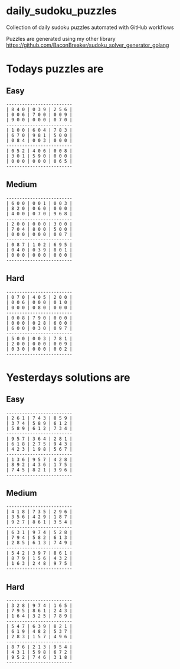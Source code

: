 
# daily_sudoku_puzzles 

Collection of daily sudoku puzzles automated with GitHub workflows 

Puzzles are generated using my other library https://github.com/BaconBreaker/sudoku_solver_generator_golang 
 

# Todays puzzles are 

## Easy 

```
-------------------------
| 8 4 0 | 0 3 9 | 2 5 6 | 
| 0 0 6 | 7 0 0 | 0 0 9 | 
| 9 0 0 | 0 0 0 | 0 7 0 | 
-------------------------
| 1 0 0 | 6 0 4 | 7 8 3 | 
| 6 7 0 | 9 8 1 | 5 0 0 | 
| 0 8 4 | 0 0 3 | 0 0 0 | 
-------------------------
| 0 5 2 | 4 0 6 | 0 0 8 | 
| 3 0 1 | 5 9 0 | 0 0 0 | 
| 0 0 0 | 0 0 0 | 0 6 5 | 
-------------------------
```
## Medium 

```
-------------------------
| 6 0 0 | 0 0 1 | 0 0 3 | 
| 8 2 0 | 0 6 0 | 0 0 0 | 
| 4 0 0 | 0 7 0 | 9 6 8 | 
-------------------------
| 2 0 0 | 0 0 0 | 3 0 0 | 
| 7 0 4 | 8 0 0 | 5 0 0 | 
| 0 0 0 | 0 0 0 | 0 0 7 | 
-------------------------
| 0 8 7 | 1 0 2 | 6 9 5 | 
| 0 4 0 | 0 3 9 | 8 0 1 | 
| 0 0 0 | 0 0 0 | 0 0 0 | 
-------------------------
```
## Hard 

```
-------------------------
| 0 7 0 | 4 0 5 | 2 0 0 | 
| 0 0 6 | 0 0 0 | 0 1 0 | 
| 0 0 0 | 0 8 0 | 0 0 0 | 
-------------------------
| 0 0 8 | 7 9 0 | 0 0 0 | 
| 0 0 0 | 0 2 8 | 6 0 0 | 
| 6 0 0 | 0 3 0 | 0 9 7 | 
-------------------------
| 5 0 0 | 0 0 3 | 7 8 1 | 
| 2 0 0 | 0 0 0 | 0 0 9 | 
| 0 3 0 | 0 0 0 | 0 0 2 | 
-------------------------
```
# Yesterdays solutions are 

## Easy 

```
-------------------------
| 2 6 1 | 7 4 3 | 8 5 9 | 
| 3 7 4 | 5 8 9 | 6 1 2 | 
| 5 8 9 | 6 1 2 | 7 3 4 | 
-------------------------
| 9 5 7 | 3 6 4 | 2 8 1 | 
| 6 1 8 | 2 7 5 | 9 4 3 | 
| 4 2 3 | 1 9 8 | 5 6 7 | 
-------------------------
| 1 3 6 | 9 5 7 | 4 2 8 | 
| 8 9 2 | 4 3 6 | 1 7 5 | 
| 7 4 5 | 8 2 1 | 3 9 6 | 
-------------------------
```
## Medium 

```
-------------------------
| 4 1 8 | 7 3 5 | 2 9 6 | 
| 3 5 6 | 4 2 9 | 1 8 7 | 
| 9 2 7 | 8 6 1 | 3 5 4 | 
-------------------------
| 6 3 1 | 9 7 4 | 5 2 8 | 
| 7 9 4 | 5 8 2 | 6 1 3 | 
| 2 8 5 | 6 1 3 | 7 4 9 | 
-------------------------
| 5 4 2 | 3 9 7 | 8 6 1 | 
| 8 7 9 | 1 5 6 | 4 3 2 | 
| 1 6 3 | 2 4 8 | 9 7 5 | 
-------------------------
```
## Hard 

```
-------------------------
| 3 2 8 | 9 7 4 | 1 6 5 | 
| 7 9 5 | 8 6 1 | 2 4 3 | 
| 1 6 4 | 3 2 5 | 7 8 9 | 
-------------------------
| 5 4 7 | 6 3 9 | 8 2 1 | 
| 6 1 9 | 4 8 2 | 5 3 7 | 
| 2 8 3 | 1 5 7 | 4 9 6 | 
-------------------------
| 8 7 6 | 2 1 3 | 9 5 4 | 
| 4 3 1 | 5 9 8 | 6 7 2 | 
| 9 5 2 | 7 4 6 | 3 1 8 | 
-------------------------
```

